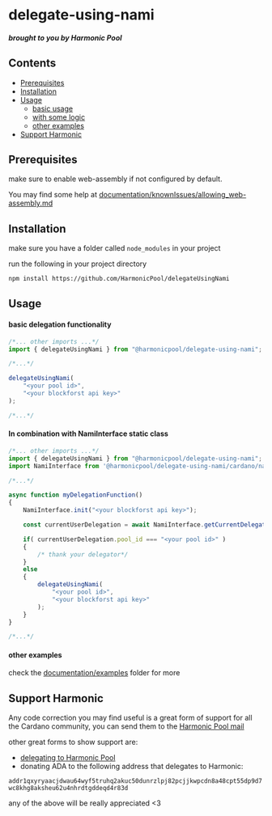# delegate-using-nami
##### brought to you by Harmonic Pool

## Contents
- [Prerequisites](#Prerequisites)
- [Installation](#Installation)
- [Usage](#Usage)
    - [basic usage](#basic_delegation)
    - [with some logic](#deleg_with_logic)
    - [other examples](#oth_examples)
- [Support Harmonic](#Support)

## Prerequisites

make sure to enable web-assembly if not configured by default.

You may find some help at [documentation/knownIssues/allowing_web-assembly.md](https://github.com/HarmonicPool/delegateUsingNami/blob/main/documentation/knownIssues/allowing_web-assembly.md)

## Installation

make sure you have a folder called ```node_modules``` in your project

run the following in your project directory

```bash
npm install https://github.com/HarmonicPool/delegateUsingNami
```

## Usage

<a name="basic_delegation">
</a>
<h4>basic delegation functionality</h4>

```js
/*... other imports ...*/
import { delegateUsingNami } from "@harmonicpool/delegate-using-nami";

/*...*/

delegateUsingNami(
    "<your pool id>",
    "<your blockforst api key>"
);

/*...*/
```
<a name="deleg_with_logic">
</a>
<h4>In combination with NamiInterface static class</h4>


```js
/*... other imports ...*/
import { delegateUsingNami } from "@harmonicpool/delegate-using-nami";
import NamiInterface from '@harmonicpool/delegate-using-nami/cardano/nami';

/*...*/

async function myDelegationFunction()
{
    NamiInterface.init("<your blockforst api key>");

    const currentUserDelegation = await NamiInterface.getCurrentDelegation();

    if( currentUserDelegation.pool_id === "<your pool id>" )
    {
        /* thank your delegator*/
    }
    else
    {
        delegateUsingNami(
            "<your pool id>",
            "<your blockforst api key>"
        );
    }
}

/*...*/
```
<a name="oth_examples">
</a>
<h4>other examples</h4>

check the [documentation/examples](https://github.com/HarmonicPool/delegateUsingNami/tree/main/documentation/examples) folder for more

<a name="Support">
</a>
<h2>Support Harmonic</h2>


Any code correction you may find useful is a great form of support for all the Cardano community, you can send them to the [Harmonic Pool mail](mailto:harmonic.pool@protonmail.com)


other great forms to show support are:
 - [delegating to Harmonic Pool](https://harmonicpool.on.fleek.co/delegate/)
 - donating ADA to the following address that delegates to Harmonic:

```addr1qxyryaacjdwau64wyf5truhq2akuc50dunrzlpj82pcjjkwpcdn8a48cpt55dp9d7wc8khg8aksheu62u4nhrdtgddeqd4r83d```

any of the above will be really appreciated \<3
